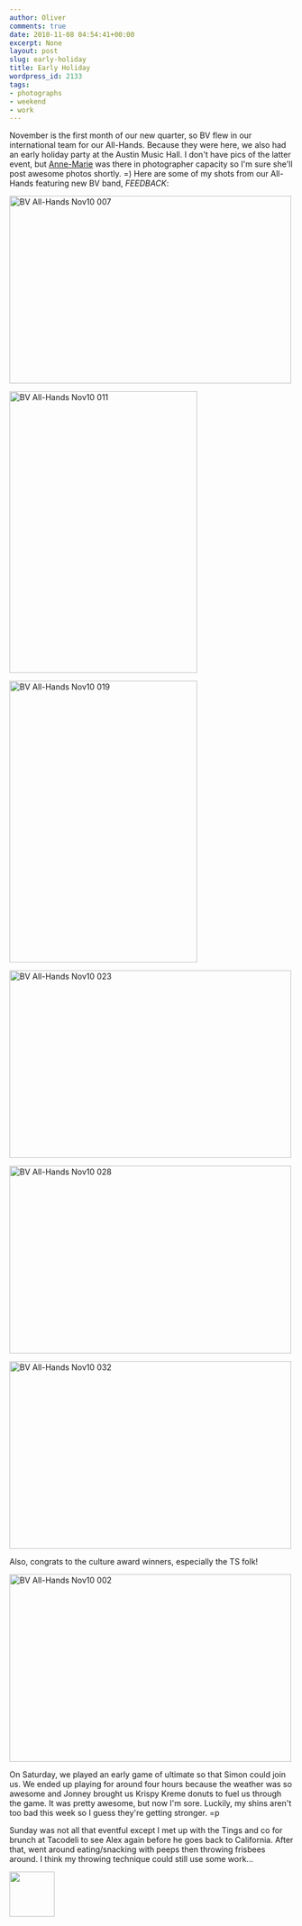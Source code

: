 ```yaml
---
author: Oliver
comments: true
date: 2010-11-08 04:54:41+00:00
excerpt: None
layout: post
slug: early-holiday
title: Early Holiday
wordpress_id: 2133
tags:
- photographs
- weekend
- work
---
```


November is the first month of our new quarter, so BV flew in our international team for our All-Hands.  Because they were here, we also had an early holiday party at the Austin Music Hall.  I don't have pics of the latter event, but <a href="http://www.flickr.com/photos/tuckeram/">Anne-Marie</a> was there in photographer capacity so I'm sure she'll post awesome photos shortly. =)  Here are some of my shots from our All-Hands featuring new BV band, <em>FEEDBACK</em>:

<a href="http://www.flickr.com/photos/owiber/5146692315/" title="BV All-Hands Nov10 007 by owiber, on Flickr"><img src="http://farm2.static.flickr.com/1406/5146692315_3b542e6699.jpg" width="500" height="333" alt="BV All-Hands Nov10 007" /></a>

<a href="http://www.flickr.com/photos/owiber/5147296634/" title="BV All-Hands Nov10 011 by owiber, on Flickr"><img src="http://farm2.static.flickr.com/1074/5147296634_0c86d326b2.jpg" width="333" height="500" alt="BV All-Hands Nov10 011" /></a>

<a href="http://www.flickr.com/photos/owiber/5146700371/" title="BV All-Hands Nov10 019 by owiber, on Flickr"><img src="http://farm2.static.flickr.com/1325/5146700371_0381c8124f.jpg" width="333" height="500" alt="BV All-Hands Nov10 019" /></a>

<a href="http://www.flickr.com/photos/owiber/5146702427/" title="BV All-Hands Nov10 023 by owiber, on Flickr"><img src="http://farm5.static.flickr.com/4042/5146702427_d6444d35ee.jpg" width="500" height="333" alt="BV All-Hands Nov10 023" /></a>

<a href="http://www.flickr.com/photos/owiber/5147307240/" title="BV All-Hands Nov10 028 by owiber, on Flickr"><img src="http://farm2.static.flickr.com/1431/5147307240_832b34cb45.jpg" width="500" height="333" alt="BV All-Hands Nov10 028" /></a>

<a href="http://www.flickr.com/photos/owiber/5147309874/" title="BV All-Hands Nov10 032 by owiber, on Flickr"><img src="http://farm2.static.flickr.com/1334/5147309874_6c233d69d4.jpg" width="500" height="333" alt="BV All-Hands Nov10 032" /></a>

Also, congrats to the culture award winners, especially the TS folk!

<a href="http://www.flickr.com/photos/owiber/5146690221/" title="BV All-Hands Nov10 002 by owiber, on Flickr"><img src="http://farm2.static.flickr.com/1171/5146690221_a3df60dc79.jpg" width="500" height="333" alt="BV All-Hands Nov10 002" /></a>

On Saturday, we played an early game of ultimate so that Simon could join us.  We ended up playing for around four hours because the weather was so awesome and Jonney brought us Krispy Kreme donuts to fuel us through the game.  It was pretty awesome, but now I'm sore. Luckily, my shins aren't too bad this week so I guess they're getting stronger. =p

Sunday was not all that eventful except I met up with the Tings and co for brunch at Tacodeli to see Alex again before he goes back to California.  After that, went around eating/snacking with peeps then throwing frisbees around.  I think my throwing technique could still use some work...

<a href="http://www.owiber.com/?attachment_id=2135" rel="attachment wp-att-2135"><img src="http://www.owiber.com/wp-content/uploads/2010/11/Photo-on-2010-11-07-at-22.53-80x80.jpg" alt="" title="Photo on 2010-11-07 at 22.53" width="80" height="80" class="alignnone size-thumbnail wp-image-2135" /></a>
